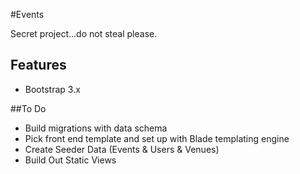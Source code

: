 #Events 

Secret project...do not steal please.

## Features

* Bootstrap 3.x

##To Do

* Build migrations with data schema
* Pick front end template and set up with Blade templating engine
* Create Seeder Data (Events & Users & Venues)
* Build Out Static Views
